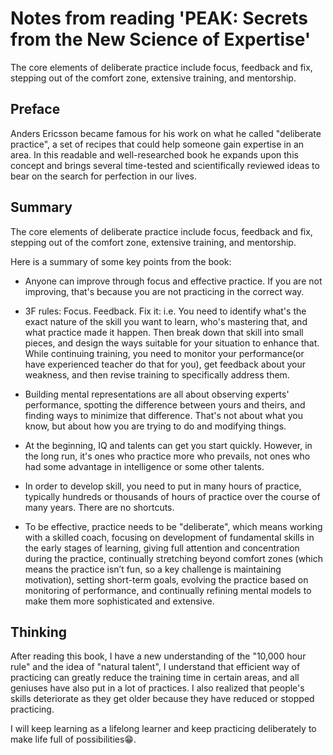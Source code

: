 # Notes from reading 'PEAK: Secrets from the New Science of Expertise'


The core elements of deliberate practice include focus, feedback and fix, stepping out of the comfort zone, extensive training, and mentorship.

<!--more-->

## Preface

Anders Ericsson became famous for his work on what he called "deliberate practice", a set of recipes that could help someone gain expertise in an area. In this readable and well-researched book he expands upon this concept and brings several time-tested and scientifically reviewed ideas to bear on the search for perfection in our lives. 

## Summary

The core elements of deliberate practice include focus, feedback and fix, stepping out of the comfort zone, extensive training, and mentorship.

Here is a summary of some key points from the book:

+ Anyone can improve through focus and effective practice. If you are not improving, that's because you are not practicing in the correct way.

+ 3F rules: Focus. Feedback. Fix it: i.e. You need to identify what's the exact nature of the skill you want to learn, who's mastering that, and what practice made it happen. Then break down that skill into small pieces, and design the ways suitable for your situation to enhance that. While continuing training, you need to monitor your performance(or have experienced teacher do that for you), get feedback about your weakness, and then revise training to specifically address them.

+ Building mental representations are all about observing experts' performance, spotting the difference between yours and theirs, and finding ways to minimize that difference. That's not about what you know, but about how you are trying to do and modifying things.

+ At the beginning, IQ and talents can get you start quickly. However, in the long run, it's ones who practice more who prevails, not ones who had some advantage in intelligence or some other talents.

+ In order to develop skill, you need to put in many hours of practice, typically hundreds or thousands of hours of practice over the course of many years. There are no shortcuts.

+ To be effective, practice needs to be "deliberate", which means working with a skilled coach, focusing on development of fundamental skills in the early stages of learning, giving full attention and concentration during the practice, continually stretching beyond comfort zones (which means the practice isn’t fun, so a key challenge is maintaining motivation), setting short-term goals, evolving the practice based on monitoring of performance, and continually refining mental models to make them more sophisticated and extensive.

## Thinking

After reading this book, I have a new understanding of the "10,000 hour rule" and the idea of "natural talent", I understand that efficient way of practicing can greatly reduce the training time in certain areas, and all geniuses have also put in a lot of practices. I also realized that people's skills deteriorate as they get older because they have reduced or stopped practicing.

I will keep learning as a lifelong learner and keep practicing deliberately to make life full of possibilities😁.

